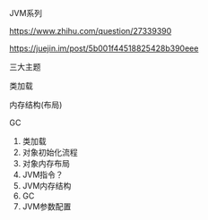 JVM系列

https://www.zhihu.com/question/27339390

https://juejin.im/post/5b001f44518825428b390eee

三大主题

类加载

内存结构(布局)

GC

1. 类加载
2. 对象初始化流程
3. 对象内存布局
4. JVM指令？
5. JVM内存结构
6. GC
7. JVM参数配置